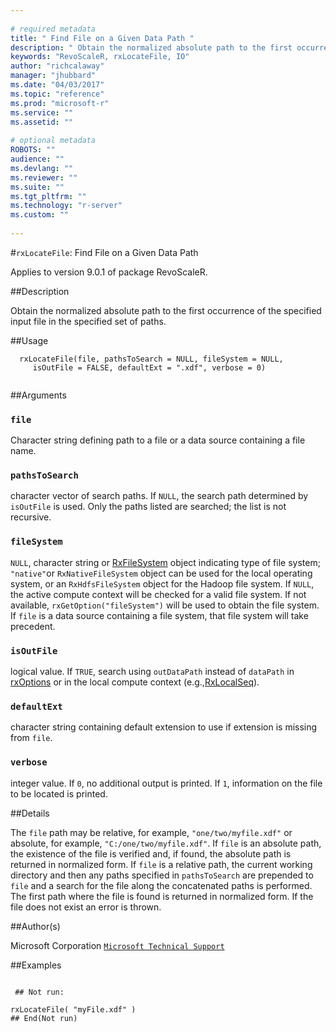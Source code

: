 ```yaml
--- 
 
# required metadata 
title: " Find File on a Given Data Path " 
description: " Obtain the normalized absolute path to the first occurrence of the specified input file  in the specified set of paths. " 
keywords: "RevoScaleR, rxLocateFile, IO" 
author: "richcalaway" 
manager: "jhubbard" 
ms.date: "04/03/2017" 
ms.topic: "reference" 
ms.prod: "microsoft-r" 
ms.service: "" 
ms.assetid: "" 
 
# optional metadata 
ROBOTS: "" 
audience: "" 
ms.devlang: "" 
ms.reviewer: "" 
ms.suite: "" 
ms.tgt_pltfrm: "" 
ms.technology: "r-server" 
ms.custom: "" 
 
--- 
```

 
 
 #`rxLocateFile`:  Find File on a Given Data Path 

 Applies to version 9.0.1 of package RevoScaleR.
 
 ##Description
 
Obtain the normalized absolute path to the first occurrence of the specified input file 
in the specified set of paths.
 
 
 
 ##Usage

```   
  rxLocateFile(file, pathsToSearch = NULL, fileSystem = NULL, 
     isOutFile = FALSE, defaultExt = ".xdf", verbose = 0)
 
```
 
 
 ##Arguments

   
  
 ### `file`
 Character string defining path to a file or a data source containing a file name. 
  
  
 ### `pathsToSearch`
 character vector of search paths. If `NULL`, the search path  determined by `isOutFile` is used. Only the paths listed are searched;  the list is not recursive. 
  
     
 ### `fileSystem`
 `NULL`, character string or [RxFileSystem](RxFileSystem.md) object indicating type of file system;  `"native"`or `RxNativeFileSystem` object can be used for the local operating system, or an `RxHdfsFileSystem` object for the Hadoop file system. If `NULL`, the active compute context will be checked for a valid file system.  If not available, `rxGetOption("fileSystem")` will be used to obtain the file system. If `file` is a data source containing a file system, that file system will take precedent.  
  
  
  
 ### `isOutFile`
 logical value. If `TRUE`, search using `outDataPath` instead of `dataPath` in [rxOptions](rxOptions.md) or in the local compute context (e.g.,[RxLocalSeq](RxLocalSeq.md)). 
  
  
  
 ### `defaultExt`
 character string containing default extension to use if extension is missing from `file`. 
  
  
    
 ### `verbose`
 integer value. If `0`, no additional output is printed.  If `1`, information on the file to be located is printed. 
  
 
 
 
 ##Details
 
The `file` path may be relative, for example, `"one/two/myfile.xdf"` or 
absolute, for example, `"C:/one/two/myfile.xdf"`.
If `file` is an absolute path, the existence of the file is verified and, if found,
the absolute path is returned in normalized form. If `file` is a relative path, 
the current working directory and then any paths specified in `pathsToSearch` are 
prepended to `file` and a search for the file along the concatenated 
paths is performed. The first path where the file is found is returned in normalized
form. If the file does not exist an error is thrown.
 
 
 ##Author(s)
 
Microsoft Corporation [`Microsoft Technical Support`](https://go.microsoft.com/fwlink/?LinkID=698556&clcid=0x409)

 
 
 ##Examples

 ```
   
  ## Not run:
 
rxLocateFile( "myFile.xdf" )
 ## End(Not run) 
  
 
```
 
 
